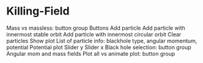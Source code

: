 ﻿# Killing-Field

Mass vs massless: button group
Buttons
	Add particle
	Add particle with innermost stable orbit
	Add particle with innermost circular orbit
	Clear particles
	Show plot
List of particle info: blackhole type, angular momentum, potential
Potential plot
	Slider y
	Slider x
Black hole selection: button group
Angular mom and mass fields
Plot all vs animate plot: button group
